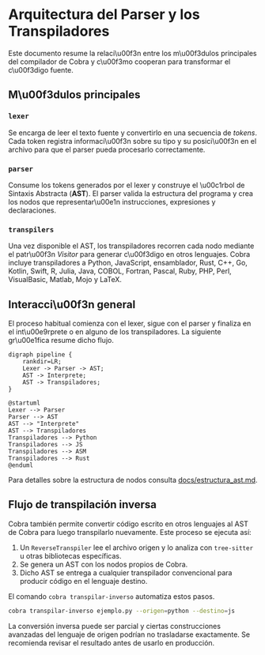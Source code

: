 # Arquitectura del Parser y los Transpiladores

Este documento resume la relaci\u00f3n entre los m\u00f3dulos principales del compilador de Cobra y c\u00f3mo cooperan para transformar el c\u00f3digo fuente.

## M\u00f3dulos principales

### `lexer`
Se encarga de leer el texto fuente y convertirlo en una secuencia de *tokens*. Cada token registra informaci\u00f3n sobre su tipo y su posici\u00f3n en el archivo para que el parser pueda procesarlo correctamente.

### `parser`
Consume los tokens generados por el lexer y construye el \u00c1rbol de Sintaxis Abstracta (**AST**). El parser valida la estructura del programa y crea los nodos que representar\u00e1n instrucciones, expresiones y declaraciones.

### `transpilers`
Una vez disponible el AST, los transpiladores recorren cada nodo mediante el patr\u00f3n *Visitor* para generar c\u00f3digo en otros lenguajes. Cobra incluye transpiladores a Python, JavaScript, ensamblador, Rust, C++, Go, Kotlin, Swift, R, Julia, Java, COBOL, Fortran, Pascal, Ruby, PHP, Perl, VisualBasic, Matlab, Mojo y LaTeX.

## Interacci\u00f3n general
El proceso habitual comienza con el lexer, sigue con el parser y finaliza en el int\u00e9rprete o en alguno de los transpiladores. La siguiente gr\u00e1fica resume dicho flujo.

```{graphviz}
digraph pipeline {
    rankdir=LR;
    Lexer -> Parser -> AST;
    AST -> Interprete;
    AST -> Transpiladores;
}
```

```{uml}
@startuml
Lexer --> Parser
Parser --> AST
AST --> "Interprete"
AST --> Transpiladores
Transpiladores --> Python
Transpiladores --> JS
Transpiladores --> ASM
Transpiladores --> Rust
@enduml
```

Para detalles sobre la estructura de nodos consulta [docs/estructura_ast.md](estructura_ast.md).

## Flujo de transpilación inversa

Cobra también permite convertir código escrito en otros lenguajes al AST de Cobra
para luego transpilarlo nuevamente. Este proceso se ejecuta así:

1. Un `ReverseTranspiler` lee el archivo origen y lo analiza con `tree-sitter` u
   otras bibliotecas específicas.
2. Se genera un AST con los nodos propios de Cobra.
3. Dicho AST se entrega a cualquier transpilador convencional para producir
   código en el lenguaje destino.

El comando `cobra transpilar-inverso` automatiza estos pasos.

```bash
cobra transpilar-inverso ejemplo.py --origen=python --destino=js
```

La conversión inversa puede ser parcial y ciertas construcciones avanzadas del
lenguaje de origen podrían no trasladarse exactamente. Se recomienda revisar el
resultado antes de usarlo en producción.
